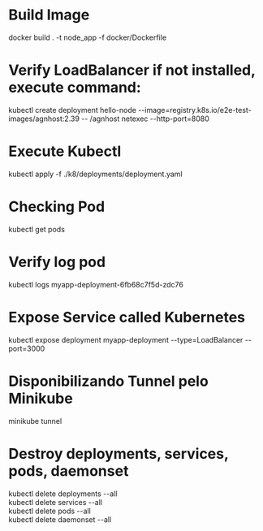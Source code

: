 # Build Image
docker build . -t node_app -f docker/Dockerfile

# Verify LoadBalancer if not installed, execute command:
kubectl create deployment hello-node --image=registry.k8s.io/e2e-test-images/agnhost:2.39 -- /agnhost netexec --http-port=8080


# Execute Kubectl
kubectl apply -f ./k8/deployments/deployment.yaml

# Checking Pod
kubectl get pods

# Verify log pod
kubectl logs myapp-deployment-6fb68c7f5d-zdc76

# Expose Service called Kubernetes
kubectl expose deployment myapp-deployment --type=LoadBalancer --port=3000

# Disponibilizando Tunnel pelo Minikube
minikube tunnel

# Destroy deployments, services, pods, daemonset

kubectl delete deployments --all \
kubectl delete services --all \
kubectl delete pods --all \
kubectl delete daemonset --all